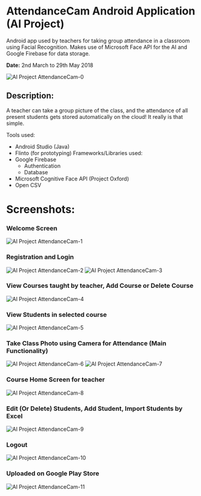 # AttendanceCam Android Application (AI Project)

Android app used by teachers for taking group attendance in a classroom using Facial Recognition. Makes use of Microsoft Face API for the AI and Google Firebase for data storage.

**Date:** 2nd March to 29th May 2018

![AI Project AttendanceCam-0](https://user-images.githubusercontent.com/4246528/64739082-105ec880-d4bf-11e9-8a34-202c73898a54.jpg)

## Description: 
A teacher can take a group picture of the class, and the attendance of all present students gets stored automatically on the cloud! It really is that simple.

Tools used:
 * Android Studio (Java)
 * Flinto (for prototyping)
Frameworks/Libraries used:
 * Google Firebase
   * Authentication
   * Database
 * Microsoft Cognitive Face API (Project Oxford)
 * Open CSV
 
# Screenshots:
### Welcome Screen
![AI Project AttendanceCam-1](https://user-images.githubusercontent.com/4246528/64739083-105ec880-d4bf-11e9-9e9c-69464ace0056.jpg)
### Registration and Login
![AI Project AttendanceCam-2](https://user-images.githubusercontent.com/4246528/64739084-105ec880-d4bf-11e9-949c-d318566cb123.jpg)
![AI Project AttendanceCam-3](https://user-images.githubusercontent.com/4246528/64739085-105ec880-d4bf-11e9-9329-7911d2de99f3.jpg)
### View Courses taught by teacher, Add Course or Delete Course
![AI Project AttendanceCam-4](https://user-images.githubusercontent.com/4246528/64739086-105ec880-d4bf-11e9-982a-67300c5091ac.jpg)
### View Students in selected course
![AI Project AttendanceCam-5](https://user-images.githubusercontent.com/4246528/64739087-105ec880-d4bf-11e9-90f3-ab4c03f6740c.jpg)
### Take Class Photo using Camera for Attendance (Main Functionality)
![AI Project AttendanceCam-6](https://user-images.githubusercontent.com/4246528/64739088-105ec880-d4bf-11e9-8f3e-4b583a185b08.jpg)
![AI Project AttendanceCam-7](https://user-images.githubusercontent.com/4246528/64739089-105ec880-d4bf-11e9-82b9-d675c7bbac49.jpg)
### Course Home Screen for teacher
![AI Project AttendanceCam-8](https://user-images.githubusercontent.com/4246528/64739090-105ec880-d4bf-11e9-9c17-6eafe68d91af.jpg)
### Edit (Or Delete) Students, Add Student, Import Students by Excel
![AI Project AttendanceCam-9](https://user-images.githubusercontent.com/4246528/64739091-10f75f00-d4bf-11e9-897e-22815732135c.jpg)
### Logout
![AI Project AttendanceCam-10](https://user-images.githubusercontent.com/4246528/64739092-10f75f00-d4bf-11e9-8671-e084e3c10bd8.jpg)
### Uploaded on Google Play Store
![AI Project AttendanceCam-11](https://user-images.githubusercontent.com/4246528/64739093-10f75f00-d4bf-11e9-863a-e95eba3dc98a.jpg)


